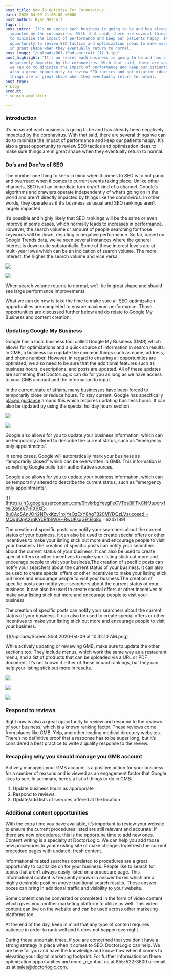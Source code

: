 ```yaml
---
post_title: How To Optimize For Coronavirus
date: 2020-04-09 21:00:00 +0000
post_author: Ryan Metcalf
tags: []
post_intro: 'It’s no secret each business is going to be and has already been negatively
  impacted by the coronavirus. With that said, there are several things we can do
  to minimize the impact of performance and keep our patients happy. It’s also a great
  opportunity to review SEO tactics and optimization ideas to make sure things are
  in great shape when they eventually return to normal. '
post_image: "/uploads/001-iPad-portrait (1)-3.jpg"
post_highlight: 'It’s no secret each business is going to be and has already been
  negatively impacted by the coronavirus. With that said, there are several things
  we can do to minimize the impact of performance and keep our patients happy. It’s
  also a great opportunity to review SEO tactics and optimization ideas to make sure
  things are in great shape when they eventually return to normal. '
post_type:
- blog
product:
- search amplifier

---
```

### Introduction

It’s no secret each business is going to be and has already been negatively impacted by the coronavirus. With that said, there are several things we can do to minimize the impact of performance and keep our patients happy. It’s also a great opportunity to review SEO tactics and optimization ideas to make sure things are in great shape when they eventually return to normal.

### Do’s and Don’ts of SEO

The number one thing to keep in mind when it comes to SEO is to not panic and overreact when it comes to current events taking place. Unlike other channels, SEO isn’t an immediate turn on/off kind of a channel. Google’s algorithms and crawlers operate independently of what’s going on in the world and aren’t directly impacted by things like the coronavirus. In other words, they operate as if it’s business as usual and SEO rankings aren’t largely impacted.

It’s possible and highly likely that SEO rankings will be the same or even improve in some cases, which normally leads to increases in performance. However, the search volume or amount of people searching for those keywords will be down, resulting in negative performance. So far, based on Google Trends data, we’ve seen several instances where the general interest is down quite substantially. Some of these interest levels are at multi-year lows which can be an indication of search volume. The more interest, the higher the search volume and vice versa.

![](/uploads/Analytics1.png)

![](/uploads/Analytics2.png)

When search volume returns to normal, we’ll be in great shape and should see large performance improvements. 

What we can do now is take the time to make sure all SEO optimization opportunities are completed to ensure maximum performance. Those opportunities are discussed further below and do relate to Google My Business and content creation.

### Updating Google My Business

Google has a local business tool called Google My Business (GMB) which allows for optimizations and a quick source of information in search results. In GMB, a business can update the common things such as name, address, and phone number. However, in regard to ensuring all opportunities are optimized, we also need to be sure that the additional features such as business hours, descriptions, and posts are updated. All of these updates are something that DoctorLogic can do for you as long as we have access to your GMB account and the information to input.

In the current state of affairs, many businesses have been forced to temporarily close or reduce hours. To stay current, Google has specifically [placed guidance](https://support.google.com/business/answer/9773423?p=covid_19) around this which requires updating business hours. It can also be updated by using the special holiday hours section.

![](/uploads/Analytics3.png)

![](/uploads/Hours.png)

Google also allows for you to update your business information, which can be temporarily altered to describe the current status, such as “emergency only appointments”.

In some cases, Google will automatically mark your business as “temporarily closed” which can be overwritten in GMB. This information is something Google pulls from authoritative sources.

Google also allows for you to update your business information, which can be temporarily altered to describe the current status, such as “emergency only appointments”.

![](https://lh3.googleusercontent.com/9hvkrbgYeygFeCVToaBiFFkCNfJuporxfexI28oYV7-FX9XG-8uCAoSAnJO42NFykKzv1rpjYeOzExY8hgT320MYDQzLVzucosed_-MQg4UgAXrqKYcBfbhWVHRwUFsqG91Elq8g =624x189)

The creation of specific posts can notify your searchers about the current status of your business. It can also be used to create special offers or other incentives to make your listing stick out more and encourage people to visit your business.The creation of specific posts can notify your searchers about the current status of your business. It can also be used to create special offers or other incentives to make your listing stick out more and encourage people to visit your business.The creation of specific posts can notify your searchers about the current status of your business. It can also be used to create special offers or other incentives to make your listing stick out more and encourage people to visit your business.The creation of specific posts can notify your searchers about the current status of your business. It can also be used to create special offers or other incentives to make your listing stick out more and encourage people to visit your business.

The creation of specific posts can notify your searchers about the current status of your business. It can also be used to create special offers or other incentives to make your listing stick out more and encourage people to visit your business.

![](/uploads/Screen Shot 2020-04-09 at 10.32.10 AM.png)

While actively updating or reviewing GMB, make sure to update the other sections too. They include menus, which work the same way as a restaurant menu, and a list of products that can be uploaded via a URL or PDF document. It’s not known if either of these impact rankings, but they can help your listing stick out more in results.

![](/uploads/GMB.png)

![](/uploads/GMB2.png)

![](/uploads/GMB3.png)

### Respond to reviews

Right now is also a great opportunity to review and respond to the reviews of your business, which is a known ranking factor. These reviews come from places like GMB, Yelp, and other leading medical directory websites. There’s no definitive proof that a response has to be super long, but it’s considered a best practice to write a quality response to the review.

### Recapping why you should manage you GMB account

Actively managing your GMB account is a positive action for your business for a number of reasons and is viewed as an engagement factor that Google likes to see. In summary, here’s a list of things to do in GMB:

1. Update business hours as appropriate
2. Respond to reviews
3. Update/add lists of services offered at the location

### Additional content opportunities

With the extra time you have available, it’s important to review your website to ensure the current procedures listed are still relevant and accurate. If there are new procedures, this is the opportune time to add new ones. Content writing is a specialty at DoctorLogic. We can help you add those new procedures to your existing site or make changes to/refresh the current procedure pages with updated, fresh content.

Informational related searches correlated to procedures are a great opportunity to capitalize on for your business. People like to search for topics that aren’t always easily listed on a procedure page. This informational content is frequently shown in answer boxes which are a highly desirable position above traditional search results. These answer boxes can bring in additional traffic and visibility to your website.

Some content can be converted or completed in the form of video content which gives you another marketing platform to utilize as well. This video content can live on the website and can be used across other marketing platforms too.

At the end of the day, keep in mind that any type of content requires patience in order to rank well and it does not happen overnight.

During these uncertain times, if you are concerned that you don’t have a strong strategy in place when it comes to SEO, DoctorLogic can help. We are here for you and have the knowledge and know-how when it comes to elevating your digital marketing footprint. For further information on these optimization opportunities and more _c_ontact us at 855-522-3600 or email us at [sales@doctorlogic.com](https://doctorlogic.com/blog/2020-03-18-how-doctors-should-respond-leads.html).